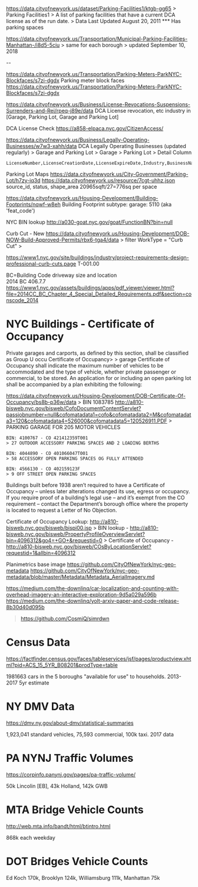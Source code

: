 
https://data.cityofnewyork.us/dataset/Parking-Facilities1/ktgb-gg65
    > Parking Facilities1
    > A list of parking facilities that have a current DCA license as of the run date.
    > Data Last Updated August 20, 2011
    *** Has parking spaces
    

https://data.cityofnewyork.us/Transportation/Municipal-Parking-Facilities-Manhattan-/i8d5-5ciu
    > same for each borough
    > updated September 10, 2018


--

https://data.cityofnewyork.us/Transportation/Parking-Meters-ParkNYC-Blockfaces/s7zi-dgdx
Parking meter block faces
    https://data.cityofnewyork.us/Transportation/Parking-Meters-ParkNYC-Blockfaces/s7zi-dgdx
    

https://data.cityofnewyork.us/Business/License-Revocations-Suspensions-Surrenders-and-Rei/rpeq-j89e/data
    DCA License revocation, etc
        industry in [Garage, Parking Lot, Garage and Parking Lot]

DCA License Check
    https://a858-elpaca.nyc.gov/CitizenAccess/

https://data.cityofnewyork.us/Business/Legally-Operating-Businesses/w7w3-xahh/data
DCA Legally Operating Businesses (updated regularly)
    > Garage and Parking Lot
    > Garage
    > Parking Lot
        > Detail Column
    
    LicenseNumber,LicenseCreationDate,LicenseExpireDate,Industry,BusinessName,BusinessName2,AddressBuilding,AddressStreetName,AddressBorough,Detail
    

Parking Lot Maps https://data.cityofnewyork.us/City-Government/Parking-Lot/h7zy-iq3d
https://data.cityofnewyork.us/resource/7cgt-uhhz.json
    source_id, status, shape_area
    20965sqft/27=776sq per space

https://data.cityofnewyork.us/Housing-Development/Building-Footprints/nqwf-w8eh
Building Footprint
    subtype: garage: 5110 (aka 'feat_code')

NYC BIN lookup
http://a030-goat.nyc.gov/goat/FunctionBN?bin=null

Curb Cut - New
https://data.cityofnewyork.us/Housing-Development/DOB-NOW-Build-Approved-Permits/rbx6-tga4/data
    > filter WorkType = "Curb Cut"
    > 

https://www1.nyc.gov/site/buildings/industry/project-requirements-design-professional-curb-cuts.page
T-001.00	

BC=Building Code
driveway size and location 	
2014 BC 406.7.7
https://www1.nyc.gov/assets/buildings/apps/pdf_viewer/viewer.html?file=2014CC_BC_Chapter_4_Special_Detailed_Requirements.pdf&section=conscode_2014

# NYC Buildings - Certificate of Occupancy

Private garages and carports, as defined by this section, shall be classified as Group U occu
 Certificate of Occupancy>
     > garage 
      Certificate of Occupancy shall indicate the maximum number of vehicles to be accommodated and the type of vehicle, whether private passenger or commercial, to be stored. An application for or including an open parking lot shall be accompanied by a plan exhibiting the following:
      
https://data.cityofnewyork.us/Housing-Development/DOB-Certificate-Of-Occupancy/bs8b-p36w/data
    >
    BIN 1083785  http://a810-bisweb.nyc.gov/bisweb/CofoDocumentContentServlet?passjobnumber=null&cofomatadata1=cofo&cofomatadata2=M&cofomatadata3=120&cofomatadata4=526000&cofomatadata5=120526911.PDF
    > PARKING GARAGE FOR 205 MOTOR VEHICLES
    
    BIN: 4100767 - CO 421412359T001
    > 27 OUTDOOR ACCESSORY PARKING SPACES AND 2 LOADING BERTHS
    
    BIN: 4044890 - CO 401066047T001
    > 58 ACCESSORY OPEN PARKING SPACES OG FULLY ATTENDED
    
    BIN: 4566130 - CO 402159123F
    > 9 OFF STREET OPEN PARKING SPACES
    
Buildings built before 1938 aren’t required to have a Certificate of Occupancy – unless later alterations changed its use, egress or occupancy. If you require proof of a building’s legal use – and it’s exempt from the CO requirement – contact the Department’s borough office where the property is located to request a Letter of No Objection.


Certificate of Occupancy Lookup: http://a810-bisweb.nyc.gov/bisweb/bispi00.jsp
    > BIN lookup - http://a810-bisweb.nyc.gov/bisweb/PropertyProfileOverviewServlet?bin=4096312&go4=+GO+&requestid=0
    > Certificate of Occupancy - http://a810-bisweb.nyc.gov/bisweb/COsByLocationServlet?requestid=1&allbin=4096312
        

Planimetrics base image
https://github.com/CityOfNewYork/nyc-geo-metadata
https://github.com/CityOfNewYork/nyc-geo-metadata/blob/master/Metadata/Metadata_AerialImagery.md


https://medium.com/the-downlinq/car-localization-and-counting-with-overhead-imagery-an-interactive-exploration-9d5a029a596b
https://medium.com/the-downlinq/yolt-arxiv-paper-and-code-release-8b30d40d095b
> https://github.com/CosmiQ/simrdwn


# Census Data

https://factfinder.census.gov/faces/tableservices/jsf/pages/productview.xhtml?pid=ACS_15_5YR_B08201&prodType=table

1981663 cars in the 5 boroughs "available for use" to households. 2013-2017 5yr estimate

# NY DMV Data

https://dmv.ny.gov/about-dmv/statistical-summaries

1,923,041 standard vehicles, 75,593 commercial, 100k taxi. 2017 data

# PA NYNJ Traffic Volumes

https://corpinfo.panynj.gov/pages/pa-traffic-volume/

50k Lincolin [EB], 43k Holland, 142k GWB

# MTA Bridge Vehicle Counts

http://web.mta.info/bandt/html/btintro.html

868k each weekday

# DOT Bridges Vehicle Counts

Ed Koch 170k, Brooklyn 124k, Williamsburg 111k, Manhattan 75k
